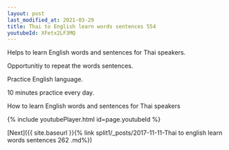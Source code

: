 ```yaml
---
layout: post
last_modified_at: 2021-03-29
title: Thai to English learn words sentences 554 
youtubeId: XFetx2LF3MQ
---
```

 
 
Helps to learn English words and sentences for Thai speakers.

Opportunitiy to repeat the words sentences. 

Practice English language. 
 
10 minutes practice every day. 
 
How to learn English words and sentences for Thai speakers 
 
{% include youtubePlayer.html id=page.youtubeId %}
 
 
[Next]({{ site.baseurl }}{% link  split1/_posts/2017-11-11-Thai to english learn words sentences 262 .md%})
 
